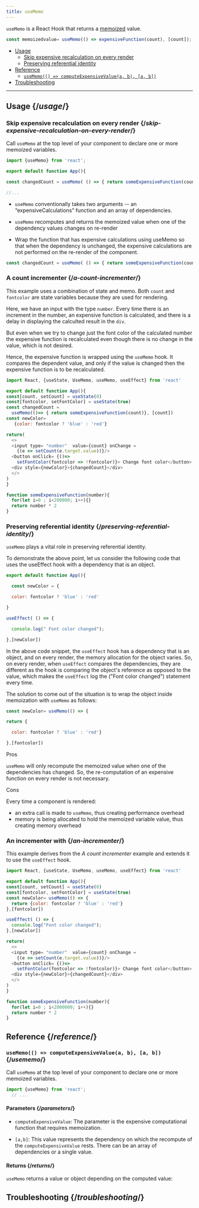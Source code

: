```yaml
---
title: useMemo
---
```


<Intro>

`useMemo` is a React Hook that returns a [memoized](https://en.wikipedia.org/wiki/Memoization) value.

```js
const memoizedvalue= useMemo(() => expensiveFunction(count), [count]);
```

</Intro>

- [Usage](#usage)
  - [Skip expensive recalculation on every render](#skip-expensive-recalculation-on-every-render)
  - [Preserving referential identity](#preserving-referential-identity)
- [Reference](#reference)
  - [`useMemo(() => computeExpensiveValue(a, b), [a, b])`](#usememo)
- [Troubleshooting](#troubleshooting)

---

## Usage {/*usage*/}

### Skip expensive recalculation on every render {/*skip-expensive-recalculation-on-every-render*/}

Call `useMemo` at the top level of your component to declare one or more memoized variables.

```js
import {useMemo} from 'react';

export default function App(){

const changedCount = useMemo( () => { return someExpensiveFunction(count)}, [count])

//...
```

* `useMemo` conventionally takes two arguments -- an “expensiveCalculations” function and an array of dependencies.

* `useMemo` recomputes and returns the memoized value when one of the dependency values changes on re-render

* Wrap the function that has expensive calculations using useMemo so that when the dependency is unchanged, the expensive calculations are not performed on the re-render of the component.

``` js
const changedCount = useMemo( () => { return someExpensiveFunction(count) } , [count] )
```

<Recipes titleText="Examples of skipping expensive recalculation on every render" titleId="examples-skiprecal">

### A count incrementer {/*a-count-incrementer*/}

This example uses a combination of state and memo. Both `count` and `fontcolor` are state variables because they are used for rendering.

Here, we have an input with the type `number`. Every time there is an increment in the number, an expensive function is calculated, and there is a delay in displaying the calculted result in the `div`.

But even when we try to change just the font color of the calculated number the expensive function is recalculated even though there is no change in the value, which is not desired.

Hence, the expensive function is wrapped using the `useMemo` hook. It compares the dependent value, and only if the value is changed then the expensive function is to be recalculated.

<Sandpack>

```js
import React, {useState, UseMemo, useMemo, useEffect} from 'react'

export default function App(){
const[count, setCount] = useState(0)
const[fontcolor, setFontColor] = useState(true)
const changedCount =
  useMemo(()=> { return someExpensiveFunction(count)}, [count])
const newColor=
   {color: fontcolor ? 'blue' : 'red'}

return(
  <>
  <input type= "number"  value={count} onChange =
    {(e => setCount(e.target.value))}/>
  <button onClick= {()=>
    setFontColor(fontcolor => !fontcolor)}> Change font color</button>
  <div style={newColor}>{changedCount}</div>
  </>
)
}

function someExpensiveFunction(number){
  for(let i=0 ; i<200000; i++){}
  return number * 2
}
```

</Sandpack>

<Solution />

</Recipes>

### Preserving referential identity {/*preserving-referential-identity*/}

`useMemo` plays a vital role in preserving referential identity.

To demonstrate the above point, let us consider the following code that uses the useEffect hook with a dependency that is an object.

```js
export default function App(){

  const newColor = {

  color: fontcolor ? 'blue' : 'red'

}

useEffect( () => {

  console.log(" Font color changed");

},[newColor])

```
In the above code snippet, the `useEffect` hook has a dependency that is an object, and on every render, the memory allocation for the object varies. So, on every render, when `useEffect` compares the dependencies, they are different as the hook is comparing the object's reference as opposed to the value, which makes the `useEffect` log the ("Font color changed") statement every time.

The solution to come out of the situation is to wrap the object inside memoization with `useMemo` as follows:

```js
const newColor= useMemo(() => {

return {

  color: fontcolor ? 'blue' : 'red'}

},[fontcolor])

```

<DeepDive title="Pros and Cons of using `useMemo`">
Pros

`useMemo` will only recompute the memoized value when one of the dependencies has changed. So, the re-computation of an expensive function on every render is not necessary.

Cons

Every time a component is rendered:
* an extra call is made to `useMemo`, thus creating performance overhead
* memory is being allocated to hold the memoized variable value, thus creating memory overhead

</DeepDive>

<Recipes titleText="Examples of preserving referential identity" titleId="examples-referentialid">

### An incrementer with {/*an-incrementer*/}

This example derives from the *A count incrementer* example and extends it to use the `useEffect` hook.

<Sandpack>

```js
import React, {useState, UseMemo, useMemo, useEffect} from 'react'

export default function App(){
const[count, setCount] = useState(0)
const[fontcolor, setFontColor] = useState(true)
const newColor= useMemo(() => {
  return {color: fontcolor ? 'blue' : 'red'}
},[fontcolor])

useEffect( () => {
  console.log("Font color changed");
},[newColor])

return(
  <>
  <input type= "number"  value={count} onChange =
    {(e => setCount(e.target.value))}/>
  <button onClick= {()=>
    setFontColor(fontcolor => !fontcolor)}> Change font color</button>
  <div style={newColor}>{changedCount}</div>
  </>
)
}

function someExpensiveFunction(number){
  for(let i=0 ; i<2000000; i++){}
  return number * 2
}
```

</Sandpack>

<Solution />

</Recipes>

## Reference {/*reference*/}

### `useMemo(() => computeExpensiveValue(a, b), [a, b])` {/*usememo*/}

Call `useMemo` at the top level of your component to declare one or more memoized variables.

```js
import {useMemo} from 'react';
  // ...
```

#### Parameters {/*parameters*/}

* `computeExpensiveValue`: The parameter is the expensive computational function that requires memoization.

* `[a,b]`: This value represents the dependency on which the recompute of the `computeExpensiveValue` rests. There can be an array of dependencies or a single value.

#### Returns {/*returns*/}

`useMemo` returns a value or object depending on the computed value:


## Troubleshooting {/*troubleshooting*/}
